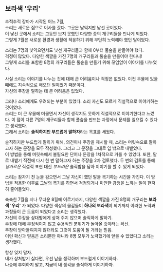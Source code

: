 ## 보라색 '우리'

추적추적 장마가 시작된 어느 7월,  
소리는 새로운 집으로 이사를 갔다. 그곳은 낯익지만 낯선 곳이었다.  
이 낯선 곳에서 소리는 그동안 보지 못했던 다양한 종의 개구리들을 만나게 되었다.  
그렇게 7월은 새로운 환경과 생활에 적응하기 위해 부단히 노력해야 했던 달이었다.

소리는 7명의 낯익으면서도 낯선 개구리들과 함께 0부터 풀숲을 만들어야 했다.  
걱정이 많았다. 다양한 색깔을 가진 7명의 개구리들과 풀숲을 만들어야 한다니!  
그렇게 소리를 포함한 8명의 개구리들은 풀숲을 만들기 위해 끊임없이 이야기를 나누었다.

사실 소리는 이야기를 나누는 것에 대해 큰 어려움이나 걱정은 없었다. 이전 우물에 있을 때에도 지속적으로 해오던 일이었기 때문이다.  
자신의 주장을 말하는 데 큰 어려움은 없었다.

그러나 소리에게도 우려되는 부분이 있었다. 소리 자신도 모르게 직설적으로 이야기하는 것이었다.  
소리는 더 큰 우물에 머물면서 자신이 생각지도 못하게 직설적으로 이야기한다고 느꼈다. 이 점이 다른 7명의 개구리들과 함께 풀숲을 만드는 과정에서 문제를 일으킬 수 있다고 생각했다.  
그래서 소리는 **솔직하지만 부드럽게 말하자**라는 목표를 세웠다.

솔직하지만 부드럽게 말하기 위해, 의견이나 주장을 제시할 때, 소리는 머릿속으로 말하고자 하는 문장을 모두 작성했다. 그리고 그 문장을 그대로 입 밖으로 내뱉었다.  
이 방법을 통해 머릿속에서 불필요한 단어나 문장을 1차적으로 거를 수 있었다. 또한, 말로 내뱉기 직전에 다시 한 번 말하고자 하는 주장을 2차 검토했다. 두 번의 검토를 통해 _날카로운_ 직설적 표현 대신 _부드러운_ 솔직함을 담아 이야기를 할 수 있게 되었다.

소리는 잠자기 전 눈을 감으면서 그날 자신이 했던 말을 복기하는 시간을 가진다. 이 방법을 적용한 이후로 그날의 복기를 하면서 걱정되거나 미안한 감정을 느끼는 일이 현저히 줄어들었다.

축축한 7월을 지나 무더운 8월에 이르기까지, 다양한 색깔을 가진 8명의 개구리는 **보라색 '우리'** 가 되었다. 다양한 색상의 물감들이 **하나의 보라색**이 되기까지 이러한 노력과 과정들이 큰 도움이 되었다고 소리는 생각했다.  
자신의 주장을 상대방에게 상처 주지 않으며 솔직하게 말하기.  
주장에 대해 부정적이지 않고 수용적인 분위기가 돌아올 것이라는 확신.  
주장이 받아들여지지 않더라도 그것이 도움이 될 거라는 믿음.  
이런 확신과 믿음은 소리뿐만 아니라 8명 모두가 노력했기에 얻을 수 있었다고 소리는 생각했다.

항상 잊지 말자.  
내가 상처받기 싫다면, 우선 남을 생각하며 부드럽게 이야기하자.  
나중에 후회하지 말고, 지금의 내 생각을 솔직하게 이야기하자.
